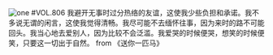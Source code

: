 ![one](http://image.wufazhuce.com/FmnHHVoSjITUnzu6aY_mE7OFdASQ)
#VOL.806
我避开无事时过分热络的友谊，这使我少些负担和承诺。我不多说无谓的闲言，这使我觉得清畅。我尽可能不去缅怀往事，因为来时的路不可能回头。我当心地去爱别人，因为比较不会泛滥。我爱哭的时候便哭，想笑的时候便笑，只要这一切出于自然。 from 《送你一匹马》